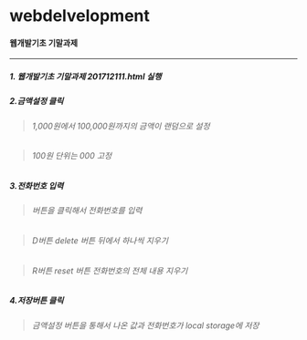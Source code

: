 # webdelvelopment

#### 웹개발기초 기말과제

-------------------------------------------

##### 1. 웹개발기초 기말과제 201712111.html 실행

##### 2.금액설정 클릭
  
  > ###### 1,000원에서 100,000원까지의 금액이 랜덤으로 설정
  
  > ###### 100원 단위는 000 고정
  
##### 3.전화번호 입력

  > ###### 버튼을 클릭해서 전화번호를 입력
  
  > ###### D버튼 delete 버튼 뒤에서 하나씩 지우기
  
  > ###### R버튼 reset 버튼 전화번호의 전체 내용 지우기
  
##### 4.저장버튼 클릭

  > ###### 금액설정 버튼을 통해서 나온 값과 전화번호가 local storage에 저장
  
